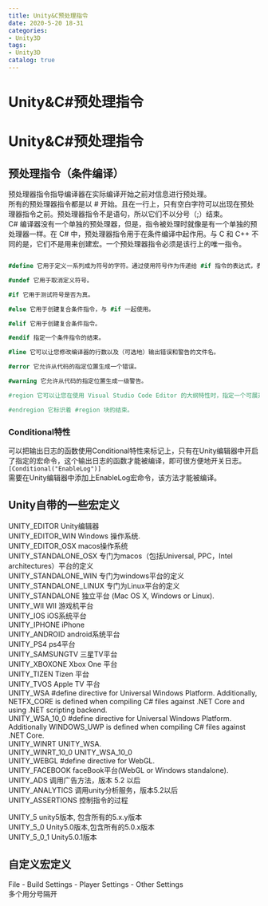 ```yaml
---
title: Unity&C预处理指令
date: 2020-5-20 18-31
categories:
- Unity3D
tags:
- Unity3D
catalog: true
---
```

# Unity&C#预处理指令

# Unity&C#预处理指令

## 预处理指令（条件编译）

预处理器指令指导编译器在实际编译开始之前对信息进行预处理。   
所有的预处理器指令都是以 # 开始。且在一行上，只有空白字符可以出现在预处理器指令之前。预处理器指令不是语句，所以它们不以分号（;）结束。   
C# 编译器没有一个单独的预处理器，但是，指令被处理时就像是有一个单独的预处理器一样。在 C# 中，预处理器指令用于在条件编译中起作用。与 C 和 C++ 不同的是，它们不是用来创建宏。一个预处理器指令必须是该行上的唯一指令。

```csharp 

#define 它用于定义一系列成为符号的字符。通过使用符号作为传递给 #if 指令的表达式，表达式将返回 true。

#undef 它用于取消定义符号。

#if 它用于测试符号是否为真。

#else 它用于创建复合条件指令，与 #if 一起使用。

#elif 它用于创建复合条件指令。

#endif 指定一个条件指令的结束。

#line 它可以让您修改编译器的行数以及（可选地）输出错误和警告的文件名。

#error 它允许从代码的指定位置生成一个错误。

#warning 它允许从代码的指定位置生成一级警告。

#region 它可以让您在使用 Visual Studio Code Editor 的大纲特性时，指定一个可展开或折叠的代码块。

#endregion 它标识着 #region 块的结束。

``` 

### Conditional特性

可以把输出日志的函数使用Conditional特性来标记上，只有在Unity编辑器中开启了指定的宏命令，这个输出日志的函数才能被编译，即可很方便地开关日志。   
`[Conditional("EnableLog")]`   
需要在Unity编辑器中添加上EnableLog宏命令，该方法才能被编译。

## Unity自带的一些宏定义

UNITY_EDITOR Unity编辑器   
UNITY_EDITOR_WIN Windows 操作系统.   
UNITY_EDITOR_OSX macos操作系统   
UNITY_STANDALONE_OSX 专门为macos（包括Universal, PPC，Intel architectures）平台的定义   
UNITY_STANDALONE_WIN 专门为windows平台的定义   
UNITY_STANDALONE_LINUX 专门为Linux平台的定义   
UNITY_STANDALONE 独立平台 (Mac OS X, Windows or Linux).   
UNITY_WII WII 游戏机平台   
UNITY_IOS iOS系统平台   
UNITY_IPHONE iPhone   
UNITY_ANDROID android系统平台   
UNITY_PS4 ps4平台   
UNITY_SAMSUNGTV 三星TV平台   
UNITY_XBOXONE Xbox One 平台   
UNITY_TIZEN Tizen 平台   
UNITY_TVOS Apple TV 平台   
UNITY_WSA #define directive for Universal Windows Platform. Additionally, NETFX_CORE is defined when compiling C# files against .NET Core and using .NET scripting backend.   
UNITY_WSA_10_0 #define directive for Universal Windows Platform. Additionally WINDOWS_UWP is defined when compiling C# files against .NET Core.   
UNITY_WINRT UNITY_WSA.   
UNITY_WINRT_10_0 UNITY_WSA_10_0   
UNITY_WEBGL #define directive for WebGL.   
UNITY_FACEBOOK faceBook平台(WebGL or Windows standalone).   
UNITY_ADS 调用广告方法，版本 5.2 以后   
UNITY_ANALYTICS 调用unity分析服务，版本5.2以后   
UNITY_ASSERTIONS 控制指令的过程

UNITY_5 unity5版本, 包含所有的5.x.y版本   
UNITY_5_0 Unity5.0版本,包含所有的5.0.x版本   
UNITY_5_0_1 Unity5.0.1版本

## 自定义宏定义

File - Build Settings - Player Settings - Other Settings   
多个用分号隔开

